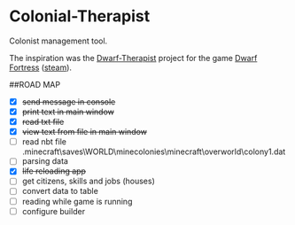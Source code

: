 # Colonial-Therapist

Colonist management tool.

The inspiration was the [Dwarf-Therapist](https://github.com/Dwarf-Therapist/Dwarf-Therapist) project for the game [Dwarf Fortress](http://www.bay12games.com/dwarves/) ([steam](https://store.steampowered.com/app/975370/Dwarf_Fortress/)).

##ROAD MAP

- [x] ~~send message in console~~
- [x] ~~print text in main window~~
- [x] ~~read txt file~~
- [x] ~~view text from file in main window~~
- [ ] read nbt file .minecraft\saves\WORLD\minecolonies\minecraft\overworld\colony1.dat
- [ ] parsing data
- [x] ~~life reloading app~~
- [ ] get citizens, skills and jobs (houses)
- [ ] convert data to table
- [ ] reading while game is running
- [ ] configure builder